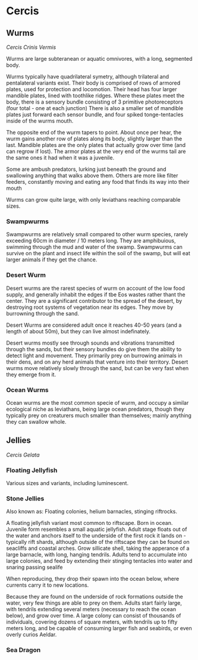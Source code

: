 # Cercis

## Wurms

*Cercis Crinis Vermis*

Wurms are large subteranean or aquatic omnivores, with a long, segmented body.

Wurms typically have quadrilateral symetry, although trilateral and pentalateral variants exist. Their body is comprised of rows of armored plates, used for protection and locomotion.
Their head has four larger mandible plates, lined with toothlike ridges. Where these plates meet the body, there is a sensory bundle consisting of 3 primitive photoreceptors (four total - one at each junction)
There is also a smaller set of mandible plates just forward each sensor bundle, and four spiked tonge-tentacles inside of the wurms mouth.

The opposite end of the wurm tapers to point. About once per hear, the wurm gains another row of plates along its body, slightly larger than the last. 
Mandible plates are the only plates that actually grow over time (and can regrow if lost). The armor plates at the very end of the wurms tail are the same ones it had when it was a juvenile. 

Some are ambush predators, lurking just beneath the ground and swallowing anything that walks above them. Others are more like filter feeders, constantly moving and eating any food that finds its way into their mouth

Wurms can grow quite large, with only leviathans reaching comparable sizes.

### Swampwurms

Swampwurms are relatively small compared to other wurm species, rarely exceeding 60cm in diameter / 10 meters long.
They are amphibuious, swimming through the mud and water of the swamp.
Swampwurms can survive on the plant and insect life within the soil of the swamp, but will eat larger animals if they get the chance.

### Desert Wurm

Desert wurms are the rarest species of wurm on account of the low food supply, and generally inhabit the edges if tbe Eos wastes rather thant the center. They are a significant contributor to the spread of the desert, 
by destroying root systems of vegetation near its edges. They move by burrowning through the sand.

Desert Wurms are considered adult once it reaches 40-50 years (and a length of about 50m), but they can live almost indefinately.

Desert wurms mostly see through sounds and vibrations transmitted through the sands, but their sensory bundles do give them the ability to detect light and movement.
They primarily prey on burrowing animals in their dens, and on any herd animals that venture into their territory. 
Desert wurms move relatively slowly through the sand, but can be very fast when they emerge from it.

### Ocean Wurms

Ocean wurms are the most common specie of wurm, and occupy a similar ecological niche as leviathans, being large ocean predators, 
though they typically prey on creaturers much smaller than themselves; mainly anything they can swallow whole.

## Jellies

*Cercis Gelata*

### Floating Jellyfish

Various sizes and variants, including luminescent.

### Stone Jellies

Also known as: Floating colonies, helium barnacles, stinging riftrocks.

A floating jellyfish variant most common to riftscape.
Born in ocean. Juvenile form resembles a small aquatic jellyfish.
Adult stage floats out of the water and anchors itself to the underside of the first rock it lands on - typically rift shards, although outside of the riftscape they can be found on seacliffs and coastal arches.
Grow sillicate shell, taking the apperance of a large barnacle, with long, hanging tendrils.
Adults tend to accumulate into large colonies, and feed by extending their stinging tentacles into water and snaring passing sealife

When reproducing, they drop their spawn into the ocean below, where currents carry it to new locations.

Because they are found on the underside of rock formations outside the water, very few things are able to prey on them.
Adults start fairly large, with tendrils extending several meters (necessary to reach the ocean below), and grow over time.
A large colony can consist of thousands of individuals, covering dozens of square meters, with tendrils up to fifty meters long, and be capable of consuming larger fish and seabirds, or even overly curios Aeldar.
 


### Sea Dragon